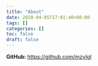 ```yaml
---
title: "About"
date: 2020-04-05T17:01:40+08:00
tags: []
categories: []
toc: false
draft: false
---
```



**GitHub:** <https://github.com/mzylgl>

